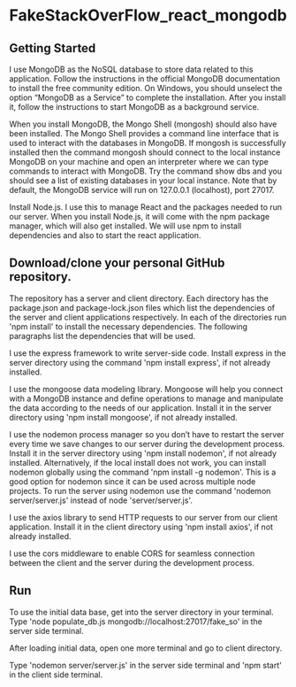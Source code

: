 # FakeStackOverFlow_react_mongodb

## Getting Started
I use MongoDB as the NoSQL database to store data related to this application. Follow
the instructions in the official MongoDB documentation to install the free community edition.
On Windows, you should unselect the option “MongoDB as a Service” to complete the
installation. After you install it, follow the instructions to start MongoDB as a background
service.

When you install MongoDB, the Mongo Shell (mongosh) should also have been installed.
The Mongo Shell provides a command line interface that is used to interact with the databases in MongoDB. 
If mongosh is successfully installed then the command mongosh should connect to the local instance MongoDB on your machine 
and open an interpreter where we can type commands to interact with MongoDB. Try the command
show dbs and you should see a list of existing databases in your local instance. Note that by
default, the MongoDB service will run on 127.0.0.1 (localhost), port 27017.

Install Node.js. I use this to manage React and the packages needed to run our server.
When you install Node.js, it will come with the npm package manager, which will also get
installed. We will use npm to install dependencies and also to start the react application.

## Download/clone your personal GitHub repository.
The repository has a server and client directory. 
Each directory has the package.json and package-lock.json files which list
the dependencies of the server and client applications respectively. 
In each of the directories run 'npm install' to install the necessary dependencies. 
The following paragraphs list the dependencies that will be used.

I use the express framework to write server-side code. Install express in the server
directory using the command 'npm install express', if not already installed. 

I use the mongoose data modeling library. Mongoose will help you connect with a
MongoDB instance and define operations to manage and manipulate the data according to the
needs of our application. Install it in the server directory using 'npm install mongoose', if
not already installed.

I use the nodemon process manager so you don’t have to restart the server every time we
save changes to our server during the development process. Install it in the server directory using
'npm install nodemon', if not already installed. Alternatively, if the local install does not
work, you can install nodemon globally using the command 'npm install -g nodemon'.
This is a good option for nodemon since it can be used across multiple node projects. To run the
server using nodemon use the command 'nodemon server/server.js' instead of
node 'server/server.js'.

I use the axios library to send HTTP requests to our server from our client application.
Install it in the client directory using 'npm install axios', if not already installed.

I use the cors middleware to enable CORS for seamless connection between the client
and the server during the development process.

## Run
To use the initial data base, get into the server directory in your terminal.
Type 'node populate_db.js mongodb://localhost:27017/fake_so' in the server side terminal.

After loading initial data, open one more terminal and go to client directory.

Type 'nodemon server/server.js' in the server side terminal and 'npm start' in the client side terminal.
